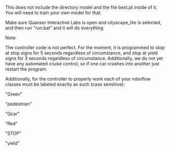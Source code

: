 This does not include the directory model and the file best.pt inside of it. You will need to train your own model for that. 

Make sure Quanser Interactive Labs is open and cityscape_lite is selected, and then run "run.bat" and it will do everything

Note:

The controller code is not perfect. For the moment, it is programmed to stop at stop signs for 5 seconds regardless of circumstance, and stop at yield signs for 3 seconds regardless of circumstance. Additionally, we do not yet have any automated cruise control, so if one car crashes into another just restart the program.

Additionally, for the controller to properly work each of your roboflow classes must be labeled exactly as such (case sensitive):

"Green"

"pedestrian"

"Qcar"

"Red"

"STOP"

"yield"
